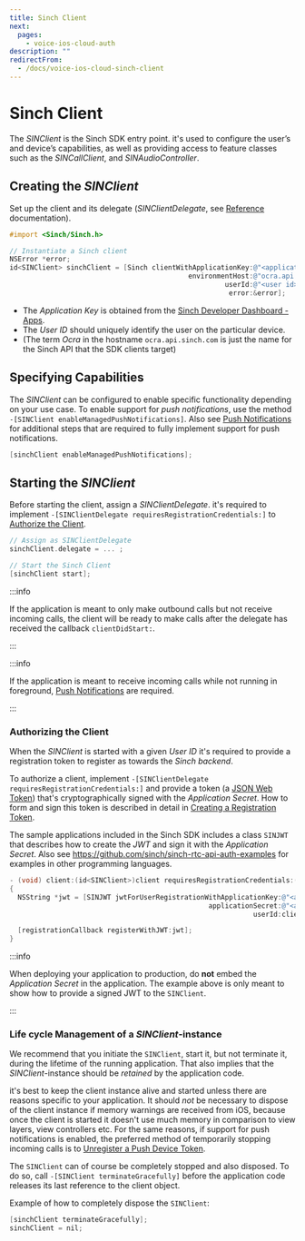 ```yaml
---
title: Sinch Client
next:
  pages:
    - voice-ios-cloud-auth
description: ""
redirectFrom:
  - /docs/voice-ios-cloud-sinch-client
---
```


# Sinch Client

The _SINClient_ is the Sinch SDK entry point. it's used to configure the user’s and device’s capabilities, as well as providing access to feature classes such as the _SINCallClient_, and _SINAudioController_.

## Creating the _SINClient_

Set up the client and its delegate (_SINClientDelegate_, see [Reference](reference\html\Protocols\SINClientDelegate.html) documentation).

```objectivec
#import <Sinch/Sinch.h>

// Instantiate a Sinch client
NSError *error;
id<SINClient> sinchClient = [Sinch clientWithApplicationKey:@"<application key>"
                                            environmentHost:@"ocra.api.sinch.com"
                                                     userId:@"<user id>"
                                                      error:&error];
```

- The _Application Key_ is obtained from the [Sinch Developer Dashboard - Apps](https://portal.sinch.com/#/apps).
- The _User ID_ should uniquely identify the user on the particular device.
- (The term _Ocra_ in the hostname `ocra.api.sinch.com` is just the name for the Sinch API that the SDK clients target)

## Specifying Capabilities

The _SINClient_ can be configured to enable specific functionality depending on your use case. To enable support for _push notifications_, use the method `-[SINClient enableManagedPushNotifications]`. Also see [Push Notifications](push-notifications-callkit.md) for additional steps that are required to fully implement support for push notifications.

```objectivec
[sinchClient enableManagedPushNotifications];
```

## Starting the _SINClient_

Before starting the client, assign a _SINClientDelegate_. it's required to implement `-[SINClientDelegate requiresRegistrationCredentials:]` to [Authorize the Client](sinch-client.md#authorizing-the-client).

```objectivec
// Assign as SINClientDelegate
sinchClient.delegate = ... ;

// Start the Sinch Client
[sinchClient start];

```

:::info

If the application is meant to only make outbound calls but not receive incoming calls, the client will be ready to make calls after the delegate has received the callback `clientDidStart:`.

:::

:::info

If the application is meant to receive incoming calls while not running in foreground, [Push Notifications](push-notifications-callkit.md) are required.

:::

### Authorizing the Client

When the _SINClient_ is started with a given _User ID_ it's required to provide a registration token to register as towards the _Sinch backend_.

To authorize a client, implement `-[SINClientDelegate requiresRegistrationCredentials:]` and provide a token (a [JSON Web Token](https://jwt.io/)) that's cryptographically signed with the _Application Secret_. How to form and sign this token is described in detail in [Creating a Registration Token](auth.md).

The sample applications included in the Sinch SDK includes a class `SINJWT` that describes how to create the _JWT_ and sign it with the _Application Secret_. Also see <https://github.com/sinch/sinch-rtc-api-auth-examples> for examples in other programming languages.

```objectivec
- (void) client:(id<SINClient>)client requiresRegistrationCredentials:(id<SINClientRegistration>)registrationCallback
{
  NSString *jwt = [SINJWT jwtForUserRegistrationWithApplicationKey:@"<application key>"
                                                 applicationSecret:@"<application secret>"
                                                            userId:client.userId];

  [registrationCallback registerWithJWT:jwt];
}
```

:::info

When deploying your application to production, do **not** embed the _Application Secret_ in the application. The example above is only meant to show how to provide a signed JWT to the `SINClient`.

:::

### Life cycle Management of a _SINClient_-instance

We recommend that you initiate the `SINClient`, start it, but not terminate it, during the lifetime of the running application. That also implies that the _SINClient_-instance should be _retained_ by the application code.

it's best to keep the client instance alive and started unless there are reasons specific to your application. It should _not_ be necessary to dispose of the client instance if memory warnings are received from iOS, because once the client is started it doesn't use much memory in comparison to view layers, view controllers etc. For the same reasons, if support for push notifications is enabled, the preferred method of temporarily stopping incoming calls is to [Unregister a Push Device Token](push-notifications-callkit.md).

The `SINClient` can of course be completely stopped and also disposed. To do so, call `-[SINClient terminateGracefully]` before the application code releases its last reference to the client object.

Example of how to completely dispose the `SINClient`:

```objectivec
[sinchClient terminateGracefully];
sinchClient = nil;
```
